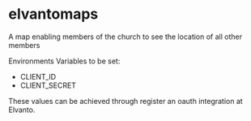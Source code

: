 # elvantomaps
A map enabling members of the church to see the location of all other members

Environments Variables to be set:
- CLIENT_ID
- CLIENT_SECRET

These values can be achieved through register an oauth integration at Elvanto.